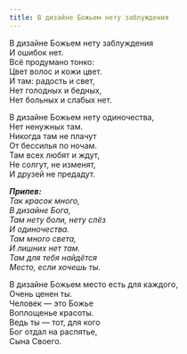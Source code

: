 ```yaml
---
title: В дизайне Божьем нету заблуждения
---
```


В дизайне Божьем нету заблуждения  
И ошибок нет.  
Всё продумано тонко:  
Цвет волос и кожи цвет.  
И там: радость и свет,  
Нет голодных и бедных,  
Нет больных и слабых нет.

В дизайне Божьем нету одиночества,  
Нет ненужных там.  
Никогда там не плачут  
От бессилья по ночам.  
Там всех любят и ждут,  
Не солгут, не изменят,  
И друзей не предадут. 

*__Припев:__  
Так красок много,  
В дизайне Бога,  
Там нету боли, нету слёз  
И одиночества.  
Там много света,  
И лишних нет там.  
Там для тебя найдётся  
Место, если хочешь ты.* 

В дизайне Божьем место есть для каждого,  
Очень ценен ты.  
Человек — это Божье  
Воплощенье красоты.  
Ведь ты — тот, для кого  
Бог отдал на распятье,  
Сына Своего.
